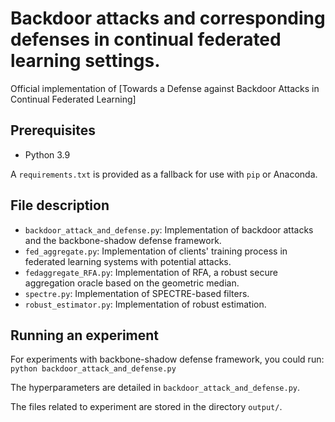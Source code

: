 # Backdoor attacks and corresponding defenses in continual federated learning settings.
Official implementation of [Towards a Defense against Backdoor Attacks in Continual Federated Learning]

## Prerequisites

* Python 3.9

A `requirements.txt` is provided as a fallback for use with `pip` or Anaconda.

## File description

* `backdoor_attack_and_defense.py`: Implementation of backdoor attacks and the backbone-shadow defense framework.
* `fed_aggregate.py`: Implementation of clients' training process in federated learning systems with potential attacks.
* `fedaggregate_RFA.py`: Implementation of RFA, a robust secure aggregation oracle based on the geometric median.
* `spectre.py`: Implementation of SPECTRE-based filters.
* `robust_estimator.py`: Implementation of robust estimation.

## Running an experiment

For experiments with backbone-shadow defense framework, you could run:
`python backdoor_attack_and_defense.py`

The hyperparameters are detailed in `backdoor_attack_and_defense.py`.

The files related to experiment are stored in the directory `output/`.